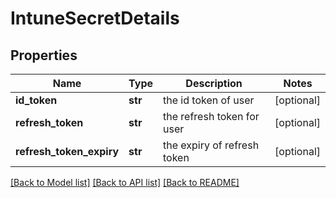 # IntuneSecretDetails

## Properties
Name | Type | Description | Notes
------------ | ------------- | ------------- | -------------
**id_token** | **str** | the id token of user | [optional] 
**refresh_token** | **str** | the refresh token for user | [optional] 
**refresh_token_expiry** | **str** | the expiry of refresh token | [optional] 

[[Back to Model list]](../README.md#documentation-for-models) [[Back to API list]](../README.md#documentation-for-api-endpoints) [[Back to README]](../README.md)

